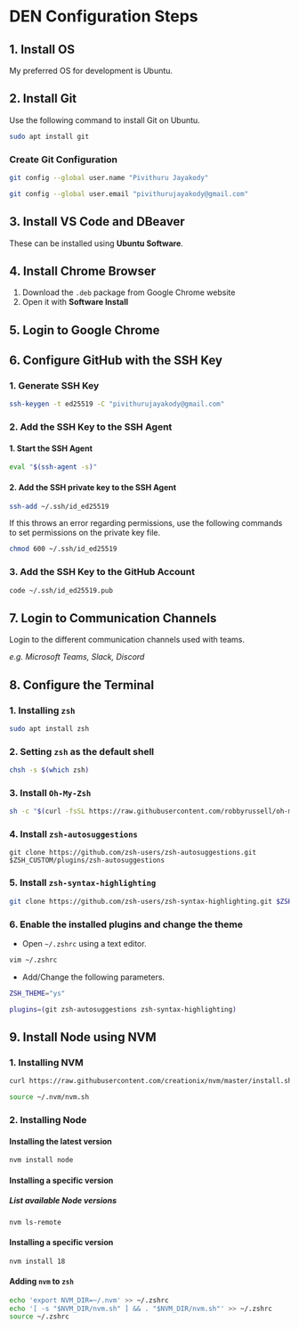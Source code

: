 # DEN Configuration Steps

## 1. Install OS

My preferred OS for development is Ubuntu.

## 2. Install Git

Use the following command to install Git on Ubuntu.

```sh
sudo apt install git
```

### Create Git Configuration

```sh
git config --global user.name "Pivithuru Jayakody"
```

```sh
git config --global user.email "pivithurujayakody@gmail.com"
```

## 3. Install VS Code and DBeaver

These can be installed using **Ubuntu Software**.

## 4. Install Chrome Browser

1. Download the `.deb` package from Google Chrome website
2. Open it with **Software Install**

## 5. Login to Google Chrome

## 6. Configure GitHub with the SSH Key

### 1. Generate SSH Key

```sh
ssh-keygen -t ed25519 -C "pivithurujayakody@gmail.com"
```

### 2. Add the SSH Key to the SSH Agent

#### 1. Start the SSH Agent 

```sh
eval "$(ssh-agent -s)"
```

#### 2. Add the SSH private key to the SSH Agent

```sh
ssh-add ~/.ssh/id_ed25519
```
If this throws an error regarding permissions, use the following commands to set permissions on the private key file.

```sh
chmod 600 ~/.ssh/id_ed25519
```

### 3. Add the SSH Key to the GitHub Account

```sh
code ~/.ssh/id_ed25519.pub
```

## 7. Login to Communication Channels

Login to the different communication channels used with teams.

_e.g. Microsoft Teams, Slack, Discord_

## 8. Configure the Terminal

### 1. Installing `zsh`

```sh
sudo apt install zsh
```

### 2. Setting `zsh` as the default shell

```sh
chsh -s $(which zsh) 
```

### 3. Install `Oh-My-Zsh`

```sh
sh -c "$(curl -fsSL https://raw.githubusercontent.com/robbyrussell/oh-my-zsh/master/tools/install.sh)"
```
### 4. Install `zsh-autosuggestions`

```
git clone https://github.com/zsh-users/zsh-autosuggestions.git $ZSH_CUSTOM/plugins/zsh-autosuggestions
```

### 5. Install `zsh-syntax-highlighting`

```sh
git clone https://github.com/zsh-users/zsh-syntax-highlighting.git $ZSH_CUSTOM/plugins/zsh-syntax-highlighting
```

### 6. Enable the installed plugins and change the theme

- Open `~/.zshrc` using a text editor.

```sh
vim ~/.zshrc
```

- Add/Change the following parameters.

```sh
ZSH_THEME="ys"
```

```sh
plugins=(git zsh-autosuggestions zsh-syntax-highlighting)
```

## 9. Install Node using NVM

### 1. Installing NVM

```sh
curl https://raw.githubusercontent.com/creationix/nvm/master/install.sh | bash
```

```sh
source ~/.nvm/nvm.sh
```

### 2. Installing Node

#### Installing the latest version

```sh
nvm install node
```

#### Installing a specific version

##### List available Node versions

```sh
nvm ls-remote
```

#### Installing a specific version

```sh
nvm install 18
```

#### Adding `nvm` to `zsh`

```sh
echo 'export NVM_DIR=~/.nvm' >> ~/.zshrc
echo '[ -s "$NVM_DIR/nvm.sh" ] && . "$NVM_DIR/nvm.sh"' >> ~/.zshrc
source ~/.zshrc
```


